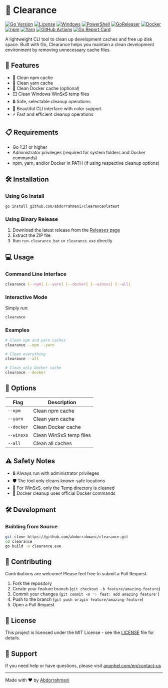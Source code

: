 # 🧹 Clearance

[![Go Version](https://img.shields.io/badge/Go-1.21+-00ADD8?style=flat-square&logo=go&logoColor=white)](https://golang.org)
[![License](https://img.shields.io/badge/License-MIT-blue?style=flat-square&logo=opensourceinitiative&logoColor=white)](LICENSE)
[![Windows](https://img.shields.io/badge/Windows-0078D6?style=flat-square&logo=windows&logoColor=white)](https://www.microsoft.com/windows)
[![PowerShell](https://img.shields.io/badge/PowerShell-5391FE?style=flat-square&logo=powershell&logoColor=white)](https://docs.microsoft.com/powershell)
[![GoReleaser](https://img.shields.io/badge/GoReleaser-00ADD8?style=flat-square&logo=go&logoColor=white)](https://goreleaser.com)
[![Docker](https://img.shields.io/badge/Docker-2496ED?style=flat-square&logo=docker&logoColor=white)](https://www.docker.com)
[![npm](https://img.shields.io/badge/npm-CB3837?style=flat-square&logo=npm&logoColor=white)](https://www.npmjs.com)
[![Yarn](https://img.shields.io/badge/Yarn-2C8EBB?style=flat-square&logo=yarn&logoColor=white)](https://yarnpkg.com)
[![GitHub Actions](https://img.shields.io/badge/GitHub_Actions-2088FF?style=flat-square&logo=github-actions&logoColor=white)](https://github.com/features/actions)
[![Go Report Card](https://goreportcard.com/badge/github.com/abdorrahmani/clearance?style=flat-square)](https://goreportcard.com/report/github.com/abdorrahmani/clearance)

A lightweight CLI tool to clean up development caches and free up disk space. Built with Go, Clearance helps you maintain a clean development environment by removing unnecessary cache files.

## 🚀 Features

- 🧹 Clean npm cache
- 🧶 Clean yarn cache
- 🐳 Clean Docker cache (optional)
- 🪟 Clean Windows WinSxS temp files
- 🔒 Safe, selectable cleanup operations
- 🎨 Beautiful CLI interface with color support
- ⚡ Fast and efficient cleanup operations

## 📋 Requirements

- Go 1.21 or higher
- Administrator privileges (required for system folders and Docker commands)
- npm, yarn, and/or Docker in PATH (if using respective cleanup options)

## 🛠️ Installation

### Using Go Install
```bash
go install github.com/abdorrahmani/clearance@latest
```

### Using Binary Release
1. Download the latest release from the [Releases page](https://github.com/abdorrahmani/clearance/releases)
2. Extract the ZIP file
3. Run `run-clearance.bat` or `clearance.exe` directly

## 💻 Usage

### Command Line Interface
```bash
clearance [--npm] [--yarn] [--docker] [--winsxs] [--all]
```

### Interactive Mode
Simply run:
```bash
clearance
```

### Examples

```bash
# Clean npm and yarn caches
clearance --npm --yarn

# Clean everything
clearance --all

# Clean only Docker cache
clearance --docker
```

## 🔧 Options

| Flag      | Description                    |
|-----------|--------------------------------|
| `--npm`   | Clean npm cache               |
| `--yarn`  | Clean yarn cache              |
| `--docker`| Clean Docker cache            |
| `--winsxs`| Clean WinSxS temp files       |
| `--all`   | Clean all caches              |

## ⚠️ Safety Notes

- 🔒 Always run with administrator privileges
- 🛡️ The tool only cleans known-safe locations
- 📁 For WinSxS, only the Temp directory is cleaned
- 🐳 Docker cleanup uses official Docker commands

## 🛠️ Development

### Building from Source
```bash
git clone https://github.com/abdorrahmani/clearance.git
cd clearance
go build -o clearance.exe
```

## 🤝 Contributing

Contributions are welcome! Please feel free to submit a Pull Request.

1. Fork the repository
2. Create your feature branch (`git checkout -b feature/amazing-feature`)
3. Commit your changes (`git commit -m '✨ feat: add amazing feature'`)
4. Push to the branch (`git push origin feature/amazing-feature`)
5. Open a Pull Request

## 📝 License

This project is licensed under the MIT License - see the [LICENSE](LICENSE) file for details.

## 🌟 Support

If you need help or have questions, please visit [anophel.com/en/contact-us](https://anophel.com/en/contact-us)

---

Made with ❤️ by [Abdorrahmani](https://github.com/abdorrahmani) 